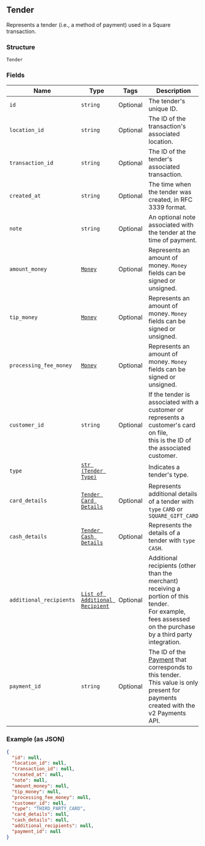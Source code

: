 ## Tender

Represents a tender (i.e., a method of payment) used in a Square transaction.

### Structure

`Tender`

### Fields

| Name | Type | Tags | Description |
|  --- | --- | --- | --- |
| `id` | `string` | Optional | The tender's unique ID. |
| `location_id` | `string` | Optional | The ID of the transaction's associated location. |
| `transaction_id` | `string` | Optional | The ID of the tender's associated transaction. |
| `created_at` | `string` | Optional | The time when the tender was created, in RFC 3339 format. |
| `note` | `string` | Optional | An optional note associated with the tender at the time of payment. |
| `amount_money` | [`Money`](/doc/models/money.md) | Optional | Represents an amount of money. `Money` fields can be signed or unsigned. |
| `tip_money` | [`Money`](/doc/models/money.md) | Optional | Represents an amount of money. `Money` fields can be signed or unsigned. |
| `processing_fee_money` | [`Money`](/doc/models/money.md) | Optional | Represents an amount of money. `Money` fields can be signed or unsigned. |
| `customer_id` | `string` | Optional | If the tender is associated with a customer or represents a customer's card on file,<br>this is the ID of the associated customer. |
| `type` | [`str (Tender Type)`](/doc/models/tender-type.md) |  | Indicates a tender's type. |
| `card_details` | [`Tender Card Details`](/doc/models/tender-card-details.md) | Optional | Represents additional details of a tender with `type` `CARD` or `SQUARE_GIFT_CARD` |
| `cash_details` | [`Tender Cash Details`](/doc/models/tender-cash-details.md) | Optional | Represents the details of a tender with `type` `CASH`. |
| `additional_recipients` | [`List of Additional Recipient`](/doc/models/additional-recipient.md) | Optional | Additional recipients (other than the merchant) receiving a portion of this tender.<br>For example, fees assessed on the purchase by a third party integration. |
| `payment_id` | `string` | Optional | The ID of the [Payment](#type-payment) that corresponds to this tender.<br>This value is only present for payments created with the v2 Payments API. |

### Example (as JSON)

```json
{
  "id": null,
  "location_id": null,
  "transaction_id": null,
  "created_at": null,
  "note": null,
  "amount_money": null,
  "tip_money": null,
  "processing_fee_money": null,
  "customer_id": null,
  "type": "THIRD_PARTY_CARD",
  "card_details": null,
  "cash_details": null,
  "additional_recipients": null,
  "payment_id": null
}
```


